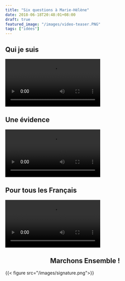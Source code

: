 ```yaml
---
title: "Six questions à Marie-Hélène"
date: 2018-06-18T20:48:01+08:00
draft: true
featured_image: "/images/video-teaser.PNG"
tags: ["idées"]
---
```


Qui je suis
-----

 <video controls>
  <source src="/video/qui-es-tu.mp4" type="video/mp4">
Your browser does not support the video tag.
</video> 

Une évidence
-----

 <video controls>
  <source src="/video/pouquoi-candidate.mp4" type="video/mp4">
Your browser does not support the video tag.
</video> 

Pour tous les Français
-----

 <video controls>
  <source src="/video/quels-objectifs.mp4" type="video/mp4">
Your browser does not support the video tag.
</video> 

<h2 style="text-align: center;">  Marchons Ensemble ! </h2>

{{< figure src="/images/signature.png">}}
